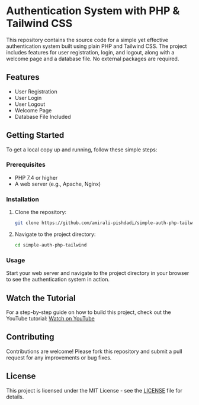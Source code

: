 # Authentication System with PHP & Tailwind CSS

This repository contains the source code for a simple yet effective authentication system built using plain PHP and Tailwind CSS. The project includes features for user registration, login, and logout, along with a welcome page and a database file. No external packages are required.

## Features
- User Registration
- User Login
- User Logout
- Welcome Page
- Database File Included

## Getting Started
To get a local copy up and running, follow these simple steps:

### Prerequisites
- PHP 7.4 or higher
- A web server (e.g., Apache, Nginx)

### Installation
1. Clone the repository:
   ```bash
   git clone https://github.com/amirali-pishdadi/simple-auth-php-tailwind.git
   ```
2. Navigate to the project directory:
   ```bash
   cd simple-auth-php-tailwind
   ```

### Usage
Start your web server and navigate to the project directory in your browser to see the authentication system in action.

## Watch the Tutorial
For a step-by-step guide on how to build this project, check out the YouTube tutorial:
[Watch on YouTube](https://youtu.be/d20-bB8sdT0?si=AAqbE5Gw0Ot75P2k)

## Contributing
Contributions are welcome! Please fork this repository and submit a pull request for any improvements or bug fixes.

## License
This project is licensed under the MIT License - see the [LICENSE](LICENSE) file for details.


